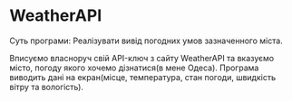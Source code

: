 # WeatherAPI

Суть програми:
Реалізувати вивід погодних умов зазначенного міста.


Вписуємо власноруч свій API-ключ з сайту WeatherAPI та вказуємо місто, погоду якого хочемо дізнатися(в мене Одеса). Програма виводить дані на екран(місце, температура, стан погоди, швидкість вітру та вологість).
 
